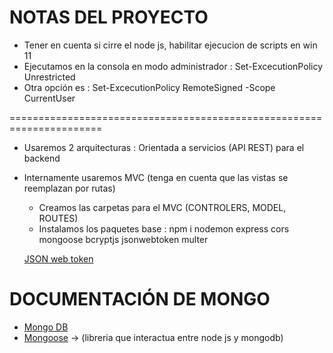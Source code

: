 # NOTAS DEL PROYECTO

- Tener en cuenta si cirre el node js, habilitar ejecucion de scripts en win 11
- Ejecutamos en la consola en modo administrador : Set-ExcecutionPolicy Unrestricted
- Otra opción es : Set-ExcecutionPolicy RemoteSigned -Scope CurrentUser

======================================================================

- Usaremos 2 arquitecturas : Orientada a servicios (API REST) para el backend
- Internamente usaremos MVC (tenga en cuenta que las vistas se reemplazan por rutas)
    - Creamos las carpetas para el MVC (CONTROLERS, MODEL, ROUTES)
    - Instalamos los paquetes base : npm i nodemon express cors mongoose bcryptjs jsonwebtoken multer

    [JSON web token](https://www.npmjs.com/package/jsonwebtoken)

# DOCUMENTACIÓN DE MONGO
- [Mongo DB](https://www.mongodb.com/docs/manual/reference/method/)
- [Mongoose](https://mongoosejs.com/docs/guide.html#methods) -> (libreria que interactua entre node js y mongodb)